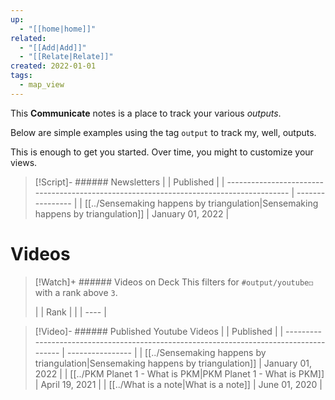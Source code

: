 ```yaml
---
up:
  - "[[home|home]]"
related:
  - "[[Add|Add]]"
  - "[[Relate|Relate]]"
created: 2022-01-01
tags:
  - map_view
---
```

This **Communicate** notes is a place to track your various *outputs*.

Below are simple examples using the tag `output` to track my, well, outputs. 

This is enough to get you started. Over time, you might to customize your views.

> [!Script]- ###### Newsletters
>  |                                                                                         | Published        |
> | --------------------------------------------------------------------------------------- | ---------------- |
> | [[../Sensemaking happens by triangulation\|Sensemaking happens by triangulation]] | January 01, 2022 |
> 

# Videos

> [!Watch]+ ###### Videos on Deck
> This filters for `#output/youtube◻️` with a rank above `3`.
> 
>  |  | Rank |
> |  | ---- |
> 


> [!Video]- ###### Published Youtube Videos
>  |                                                                                         | Published        |
> | --------------------------------------------------------------------------------------- | ---------------- |
> | [[../Sensemaking happens by triangulation\|Sensemaking happens by triangulation]] | January 01, 2022 |
> | [[../PKM Planet 1 - What is PKM\|PKM Planet 1 - What is PKM]]                     | April 19, 2021   |
> | [[../What is a note\|What is a note]]                                             | June 01, 2020    |
> 


